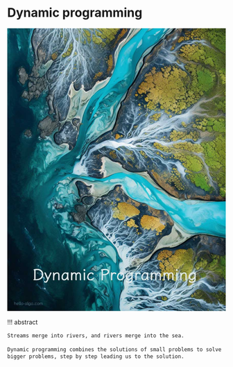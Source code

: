 # Dynamic programming

![Dynamic programming](../assets/covers/chapter_dynamic_programming.jpg)

!!! abstract

    Streams merge into rivers, and rivers merge into the sea.
    
    Dynamic programming combines the solutions of small problems to solve bigger problems, step by step leading us to the solution.
